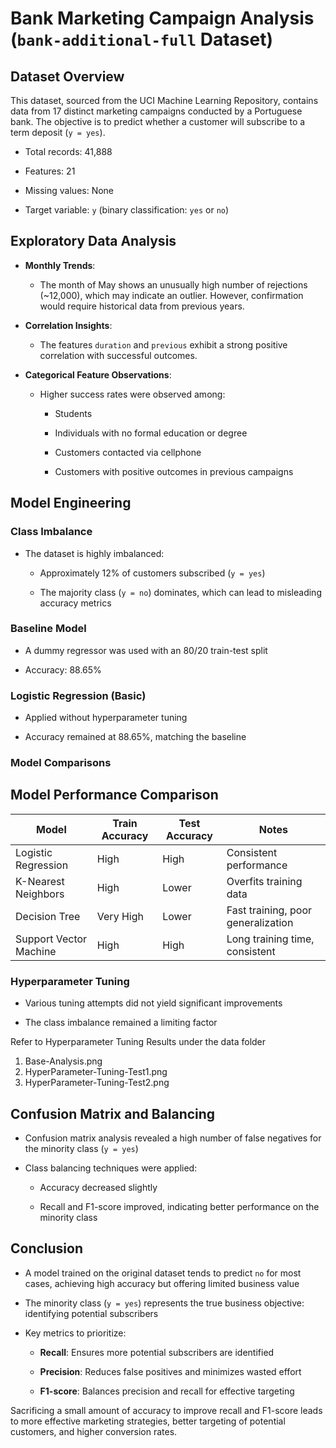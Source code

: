 # Bank Marketing Campaign Analysis (`bank-additional-full` Dataset)

 

## Dataset Overview

 

This dataset, sourced from the UCI Machine Learning Repository, contains data from 17 distinct marketing campaigns conducted by a Portuguese bank. The objective is to predict whether a customer will subscribe to a term deposit (`y = yes`).

 

- Total records: 41,888

- Features: 21

- Missing values: None

- Target variable: `y` (binary classification: `yes` or `no`)

 

## Exploratory Data Analysis

 

- **Monthly Trends**:

  - The month of May shows an unusually high number of rejections (~12,000), which may indicate an outlier. However, confirmation would require historical data from previous years.

 

- **Correlation Insights**:

  - The features `duration` and `previous` exhibit a strong positive correlation with successful outcomes.

 

- **Categorical Feature Observations**:

  - Higher success rates were observed among:

    - Students

    - Individuals with no formal education or degree

    - Customers contacted via cellphone

    - Customers with positive outcomes in previous campaigns

 

## Model Engineering

 

### Class Imbalance

 

- The dataset is highly imbalanced:

  - Approximately 12% of customers subscribed (`y = yes`)

  - The majority class (`y = no`) dominates, which can lead to misleading accuracy metrics

 

### Baseline Model

 

- A dummy regressor was used with an 80/20 train-test split

- Accuracy: 88.65%

 

### Logistic Regression (Basic)

 

- Applied without hyperparameter tuning

- Accuracy remained at 88.65%, matching the baseline

 

### Model Comparisons

 

##  Model Performance Comparison

| Model                   | Train Accuracy | Test Accuracy | Notes                             |
|------------------------|----------------|----------------|-----------------------------------|
| Logistic Regression    | High           | High           | Consistent performance            |
| K-Nearest Neighbors    | High           | Lower          | Overfits training data            |
| Decision Tree          | Very High      | Lower          | Fast training, poor generalization |
| Support Vector Machine | High           | High           | Long training time, consistent    |



### Hyperparameter Tuning

 

- Various tuning attempts did not yield significant improvements

- The class imbalance remained a limiting factor

 Refer to Hyperparameter Tuning Results under the data folder 
1. Base-Analysis.png
2. HyperParameter-Tuning-Test1.png
3. HyperParameter-Tuning-Test2.png
 

## Confusion Matrix and Balancing

 

- Confusion matrix analysis revealed a high number of false negatives for the minority class (`y = yes`)

- Class balancing techniques were applied:

  - Accuracy decreased slightly

  - Recall and F1-score improved, indicating better performance on the minority class

 

## Conclusion

 

- A model trained on the original dataset tends to predict `no` for most cases, achieving high accuracy but offering limited business value

- The minority class (`y = yes`) represents the true business objective: identifying potential subscribers

- Key metrics to prioritize:

  - **Recall**: Ensures more potential subscribers are identified

  - **Precision**: Reduces false positives and minimizes wasted effort

  - **F1-score**: Balances precision and recall for effective targeting

 

Sacrificing a small amount of accuracy to improve recall and F1-score leads to more effective marketing strategies, better targeting of potential customers, and higher conversion rates.
